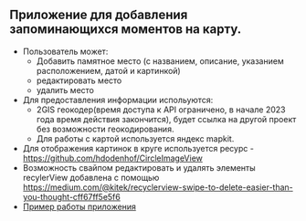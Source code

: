 ## Приложение для добавления запоминающихся моментов на карту.<br/>
- Пользователь может:
    - Добавить памятное место (с названием, описание, указанием расположением, датой и картинкой)
    - редактировать место
    - удалить место <br/>
- Для предоставления информации испольуются: 
    + 2GIS геокодер(время доступа к API ограничено, в начале 2023 года время действия закончится), будет ссылка на другой проект без возможности геокодирования. 
    + Для работы с картой используется яндекс mapkit.<br/>
- Для отображения картинок в круге используется  ресурс - https://github.com/hdodenhof/CircleImageView<br/>
- Возможность свайпом редактировать и удалять элементы recylerView добавлена с помощью https://medium.com/@kitek/recyclerview-swipe-to-delete-easier-than-you-thought-cff67ff5e5f6<br/>
- [Пример работы приложения](https://youtu.be/KFYwzY6e2Hg)<br/>

